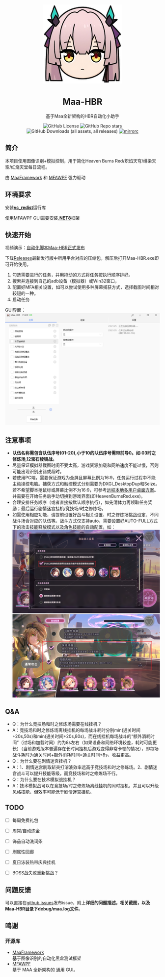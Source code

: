 <!-- markdownlint-disable MD033 MD041 -->
<p align="center">
  <img alt="LOGO" src="assets/resource/image/Ogasawara.png" width="256" height="256" />
</p>

<div align="center">

# Maa-HBR

<!-- prettier-ignore-start -->
<!-- markdownlint-disable-next-line MD036 -->
基于Maa全新架构的HBR自动化小助手
<!-- prettier-ignore-end -->

![GitHub License](https://img.shields.io/github/license/KarylDAZE/Maa-HBR)
![GitHub Repo stars](https://img.shields.io/github/stars/KarylDAZE/Maa-HBR)
![GitHub Downloads (all assets, all releases)](https://img.shields.io/github/downloads/KarylDAZE/Maa-HBR/total)
[![mirrorc](https://img.shields.io/badge/Mirror%E9%85%B1-%239af3f6?logo=countingworkspro&logoColor=4f46e5)](https://mirrorchyan.com/zh/projects)

</div>

## 简介

本项目使用图像识别+模拟控制，用于简化Heaven Burns Red/炽焰天穹/绯染天空/红烧天堂每日流程。

由 [MaaFramework](https://github.com/MaaAssistantArknights/MaaFramework) 和 [MFAWPF](https://github.com/SweetSmellFox/MFAWPF) 强力驱动


## 环境要求
安装[**vc_redist**](https://aka.ms/vs/17/release/vc_redist.x64.exe)运行库

使用MFAWPF GUI需要安装[**.NET8**](https://dotnet.microsoft.com/zh-cn/download)框架


## 快速开始

视频演示：[自动化脚本Maa-HBR正式发布](https://www.bilibili.com/video/BV1xs14Y6ELJ)

下载[Releases](https://github.com/KarylDAZE/Maa-HBR/releases)最新发行版中所用平台对应的压缩包，解压后打开Maa-HBR.exe即可开始使用。

1. 勾选需要进行的任务，并用拖动的方式将任务按执行顺序排好。
2. 搜索并连接到自己的adb设备（模拟器）或Win32窗口，
3. 配置好MFA相关设置，如可以尝试使用多种屏幕捕获方式，选择截图时间相对较短的一种。
4. 启动任务

GUI界面：![GUI](assets/resource/image/GUI.png)


## 注意事项
- **队伍名称需包含队伍序号(01-20),小于10的队伍序号需带前导0。如:03时之修炼场,12宝石棱镜战。**
- 尽量保证模拟器截图时间不要太高，游戏资源加载和网络速度不能过慢，否则可能出现识别出错或超时。
- 若使用PC端，需要保证游戏为全屏且屏幕比例为16:9，任务运行过程中不能主动操控电脑。捕获方式和触控模式分别需要为DXGI_DesktopDup和Seize。若不希望脚本抢鼠标或屏幕比例不为16:9，可参考[远程本地多用户桌面方案](https://www.bilibili.com/opus/805995851989123075)。并需要在开始任务后手动切换到游戏界面(即HeavenBurnsRed.exe)。
- 合理安排任务顺序（或者直接按默认顺序执行），如先清体力再领取任务奖励；最后运行剧情迷宫挂机/竞技场/时之修炼场。
- 如需使用相应功能，请提前设置好战斗相关设置、时之修炼场挑战设定、不同战斗场合对应的队伍等。战斗方式仅支持auto，需要设置好AUTO-FULL方式下的攻击技能释放模式以及角色技能的自动配置，如：![攻击技能释放模式](assets/resource/image/FightSettings1.png)
![角色技能自动配置](assets/resource/image/FightSettings2.png)


## Q&A
- Q：为什么竞技场和时之修炼场需要在线挂机？
- A：竞技场和时之修炼场离线挂机的每场战斗耗时分别min(通关时间+20s,50s)和min(通关时间+20s,80s)，而在线挂机每场战斗的“额外消耗时间”（过场和加载时间）约为8s左右（如果设备和网络环境较差，耗时可能更长）（当前游戏版本普遍存在长时间挂机后游戏变得非常卡顿的情况），即每场战斗耗时为通关时间+额外消耗时间=通关时间+8s，收益更高。
- Q：为什么要在剧情迷宫挂机？
- A：1、剧情迷宫刷取斩突打溶液效率远高于竞技场和时之修炼场。2、剧情迷宫战斗可以提升技能等级，而竞技场和时之修炼场不行。
- Q：为什么要在技术模拟战挂机？
- A：技术模拟战可以在竞技场/时之修炼场离线挂机的同时挂机，并且可以升级风格技能，但效率可能低于剧情迷宫挂机。

## TODO

- [ ] 每周免费礼包
- [ ] 周常/自动炼金
- [ ] 饰品自动洗词条
- [ ] 刷属性回廊
- [ ] 夏日泳装热带庆典挂机
- [ ] BOSS战失败重新挑战？


## 问题反馈
可以直接在[github issues](https://github.com/KarylDAZE/Maa-HBR/issues)发布issue，附上**详细的问题描述，相关截图，以及Maa-HBR目录下debug/maa.log文件**。


## 鸣谢

### 开源库

- [MaaFramework](https://github.com/MaaAssistantArknights/MaaFramework)  
基于图像识别的自动化黑盒测试框架
- [MFAWPF](https://github.com/SweetSmellFox/MFAWPF)  
基于 MAA 全新架构的 通用 GUI。